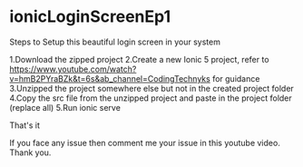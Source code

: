 # ionicLoginScreenEp1
Steps to Setup this beautiful login screen in your system

1.Download the zipped project
2.Create a new Ionic 5 project, refer to https://www.youtube.com/watch?v=hmB2PYraBZk&t=6s&ab_channel=CodingTechnyks for guidance
3.Unzipped the project somewhere else but not in the created project folder
4.Copy the src file from the unzipped project and paste in the project folder (replace all)
5.Run ionic serve

That's it

If you face any issue then comment me your issue in this youtube video.
Thank you.
